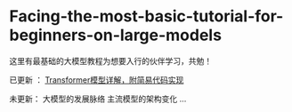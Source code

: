 # Facing-the-most-basic-tutorial-for-beginners-on-large-models
这里有最基础的大模型教程为想要入行的伙伴学习，共勉！

已更新 ： 
[Transformer模型详解，附简易代码实现](https://github.com/KangkangLoveNLP/Facing-the-most-basic-tutorial-for-beginners-on-large-models/blob/main/Transformer/readme.md)

未更新：
大模型的发展脉络
主流模型的架构变化
...
